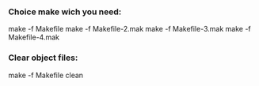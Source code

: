
### Choice make wich you need:
make -f Makefile
make -f Makefile-2.mak
make -f Makefile-3.mak
make -f Makefile-4.mak

### Clear object files:
make -f Makefile clean